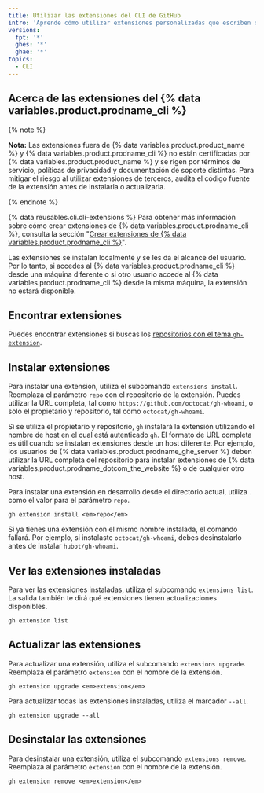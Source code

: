 ```yaml
---
title: Utilizar las extensiones del CLI de GitHub
intro: 'Aprende cómo utilizar extensiones personalizadas que escriben otros usuarios de {% data variables.product.prodname_cli %}.'
versions:
  fpt: '*'
  ghes: '*'
  ghae: '*'
topics:
  - CLI
---
```


## Acerca de las extensiones del {% data variables.product.prodname_cli %}

{% note %}

**Nota:** Las extensiones fuera de {% data variables.product.product_name %} y {% data variables.product.prodname_cli %} no están certificadas por {% data variables.product.product_name %} y se rigen por términos de servicio, políticas de privacidad y documentación de soporte distintas. Para mitigar el riesgo al utilizar extensiones de terceros, audita el código fuente de la extensión antes de instalarla o actualizarla.

{% endnote %}

{% data reusables.cli.cli-extensions %} Para obtener más información sobre cómo crear extensiones de {% data variables.product.prodname_cli %}, consulta la sección "[Crear extensiones de {% data variables.product.prodname_cli %}](/github-cli/github-cli/creating-github-cli-extensions)".

Las extensiones se instalan localmente y se les da el alcance del usuario. Por lo tanto, si accedes al {% data variables.product.prodname_cli %} desde una máquina diferente o si otro usuario accede al {% data variables.product.prodname_cli %} desde la misma máquina, la extensión no estará disponible.

## Encontrar extensiones

Puedes encontrar extensiones si buscas los [repositorios con el tema `gh-extension`](https://github.com/topics/gh-extension).

## Instalar extensiones

Para instalar una extensión, utiliza el subcomando `extensions install`. Reemplaza el parámetro `repo` con el repositorio de la extensión. Puedes utilizar la URL completa, tal como `https://github.com/octocat/gh-whoami`, o solo el propietario y repositorio, tal como `octocat/gh-whoami`.

Si se utiliza el propietario y repositorio, `gh` instalará la extensión utilizando el nombre de host en el cual está autenticado `gh`. El formato de URL completa es útil cuando se instalan extensiones desde un host diferente. Por ejemplo, los usuarios de {% data variables.product.prodname_ghe_server %} deben utilizar la URL completa del repositorio para instalar extensiones de {% data variables.product.prodname_dotcom_the_website %} o de cualquier otro host.

Para instalar una extensión en desarrollo desde el directorio actual, utiliza `.` como el valor para el parámetro `repo`.

```shell
gh extension install <em>repo</em>
```

Si ya tienes una extensión con el mismo nombre instalada, el comando fallará. Por ejemplo, si instalaste `octocat/gh-whoami`, debes desinstalarlo antes de instalar `hubot/gh-whoami`.

## Ver las extensiones instaladas

Para ver las extensiones instaladas, utiliza el subcomando `extensions list`. La salida también te dirá qué extensiones tienen actualizaciones disponibles.

```shell
gh extension list
```

## Actualizar las extensiones

Para actualizar una extensión, utiliza el subcomando `extensions upgrade`. Reemplaza el parámetro `extension` con el nombre de la extensión.

```shell
gh extension upgrade <em>extension</em>
```

Para actualizar todas las extensiones instaladas, utiliza el marcador `--all`.

```shell
gh extension upgrade --all
```

## Desinstalar las extensiones

Para desinstalar una extensión, utiliza el subcomando `extensions remove`. Reemplaza al parámetro `extension` con el nombre de la extensión.

```shell
gh extension remove <em>extension</em>
```
